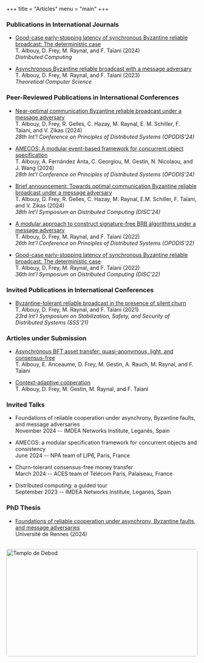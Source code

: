 +++
title = "Articles"
menu = "main"
+++

### Publications in International Journals

- [Good-case early-stopping latency of synchronous Byzantine reliable broadcast: The deterministic case](https://doi.org/10.1007/s00446-024-00464-6) <br>
  T. Albouy, D. Frey, M. Raynal, and F. Taïani (2024) <br>
  _Distributed Computing_

- [Asynchronous Byzantine reliable broadcast with a message adversary](https://doi.org/10.1016/J.TCS.2023.114110) <br>
  T. Albouy, D. Frey, M. Raynal, and F. Taïani (2023) <br>
  _Theoretical Computer Science_

### Peer-Reviewed Publications in International Conferences

- [Near-optimal communication Byzantine reliable broadcast under a message adversary](https://doi.org/10.4230/LIPICS.OPODIS.2024.14) <br>
  T. Albouy, D. Frey, R. Gelles,	C. Hazay, M. Raynal, E. M. Schiller, F. Taïani, and V. Zikas (2024) <br>
  _28th Int'l Conference on Principles of Distributed Systems (OPODIS'24)_

- [AMECOS: A modular event-based framework for concurrent object specification](https://doi.org/10.4230/LIPICS.OPODIS.2024.4) <br>
  T. Albouy, A. Fernández Anta, C. Georgiou, M. Gestin, N. Nicolaou, and J. Wang (2024) <br>
  _28th Int'l Conference on Principles of Distributed Systems (OPODIS'24)_

- [Brief announcement: Towards optimal communication Byzantine reliable broadcast under a message adversary](https://doi.org/10.4230/LIPIcs.DISC.2024.13) <br>
  T. Albouy, D. Frey, R. Gelles, C. Hazay, M. Raynal, E.M. Schiller, F. Taïani, and V. Zikas (2024) <br>
  _38th Int'l Symposium on Distributed Computing (DISC'24)_
  
- [A modular approach to construct signature-free BRB algorithms under a message adversary](https://doi.org/10.4230/LIPIcs.OPODIS.2022.26) <br>
  T. Albouy, D. Frey, M. Raynal, and F. Taïani (2022) <br>
  _26th Int'l Conference on Principles of Distributed Systems (OPODIS'22)_

- [Good-case early-stopping latency of synchronous Byzantine reliable broadcast: The deterministic case](https://doi.org/10.4230/LIPIcs.DISC.2022.4) <br>
  T. Albouy, D. Frey, M. Raynal, and F. Taïani (2022) <br>
  _36th Int'l Symposium on Distributed Computing (DISC'22)_

### Invited Publications in International Conferences

- [Byzantine-tolerant reliable broadcast in the presence of silent churn](https://doi.org/10.1007/978-3-030-91081-5_2) <br>
  T. Albouy, D. Frey, M. Raynal, and F. Taïani (2021) <br>
  _23rd Int'l Symposium on Stabilization, Safety, and Security of Distributed Systems (SSS'21)_

### Articles under Submission

- [Asynchronous BFT asset transfer: quasi-anonymous, light, and consensus-free](https://arxiv.org/abs/2405.18072) <br>
  T. Albouy, E. Anceaume, D. Frey, M. Gestin, A. Rauch, M. Raynal, and F. Taïani

- [Context-adaptive cooperation](https://arxiv.org/abs/2311.08776) <br>
  T. Albouy, D. Frey, M. Gestin, M. Raynal, and F. Taïani

### Invited Talks

- Foundations of reliable cooperation under asynchrony, Byzantine faults, and message adversaries <br>
  November 2024 -- IMDEA Networks Institute, Leganés, Spain

- AMECOS: a modular specification framework for concurrent objects and consistency <br>
  June 2024 -- NPA team of LIP6, Paris, France

- Churn-tolerant consensus-free money transfer <br>
  March 2024 -- ACES team of Télécom Paris, Palaiseau, France

- Distributed computing: a guided tour <br>
  September 2023 -- IMDEA Networks Institute, Leganés, Spain

### PhD Thesis

- [Foundations of reliable cooperation under asynchrony, Byzantine faults, and message adversaries](https//tel.archives-ouvertes.fr/tel-04764046) <br>
  Université de Rennes (2024)

<br>
<div style="width: 100%; aspect-ratio: 16/9; overflow: hidden; border-radius: 5px;">
	<img style="width: 100%; height: 100%; object-fit: cover;"
		title="Templo de Debod" src="/img/templo-debod.jpg"/>
</div>